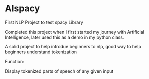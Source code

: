 # AIspacy

First NLP Project to test spacy Library


Completed this project when I first started my journey with Artificial Intelligence, later used this as a demo in my python class.

A solid project to help introdue beginners to nlp, good way to help beginners understand tokenization

Function:

Display tokenized parts of speech of any given input
